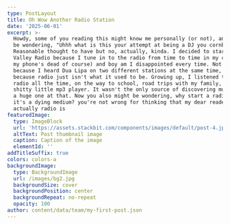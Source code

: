 ```yaml
---
type: PostLayout
title: Oh Wow Another Radio Station
date: '2025-06-01'
excerpt: >-
  Howdy, some of you reading this might know me personally (or not), and might
  be wondering, "Uhhh what is this your attempt at being a DJ you cornball"
  Reasonable thought to have but no, actually, kinda. I decided to start West
  Valley Radio because I tune in to the radio from time to time in my car (when
  my phone's dead of course) and boy am I disappointed every time. Not just
  because I heard Dua Lipa on two different stations at the same time, but
  because radio just isn't what it used to be. Growing up, I listened to the
  radio all the time, on the way to school, road trips with my family, even on a
  shitty little mp3 player. It wasn't the only source of discovering music, but
  a huge one at that. Now you also might be wondering, why start a radio station
  it's a dying medium? you're not wrong for thinking that my dear reader,
  actually radio is 
featuredImage:
  type: ImageBlock
  url: 'https://assets.stackbit.com/components/images/default/post-4.jpeg'
  altText: Post thumbnail image
  caption: Caption of the image
  elementId: ''
addTitleSuffix: true
colors: colors-a
backgroundImage:
  type: BackgroundImage
  url: /images/bg2.jpg
  backgroundSize: cover
  backgroundPosition: center
  backgroundRepeat: no-repeat
  opacity: 100
author: content/data/team/my-first-post.json
---
```

